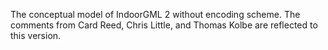 The conceptual model of IndoorGML 2 without encoding scheme.
The comments from Card Reed, Chris Little, and Thomas Kolbe are reflected to this version.
